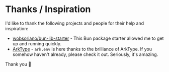 # Thanks / Inspiration

I'd like to thank the following projects and people for their help and inspiration:

- [wobsoriano/bun-lib-starter](https://github.com/wobsoriano/bun-lib-starter) - This Bun package starter allowed me to get up and running quickly.
- [ArkType](https://arktype.dev/) - `ark.env` is here thanks to the brilliance of ArkType. If you somehow haven't already, please check it out. Seriously, it's amazing.

Thank you 🙏
